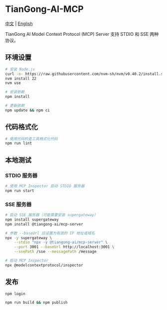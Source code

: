 # TianGong-AI-MCP

[中文](./README.md) | [English](./README_EN.md)

TianGong AI Model Context Protocol (MCP) Server 支持 STDIO 和 SSE 两种协议。

## 环境设置

```bash
# 安装 Node.js
curl -o- https://raw.githubusercontent.com/nvm-sh/nvm/v0.40.2/install.sh | bash
nvm install 22
nvm use

# 安装依赖
npm install

# 更新依赖
npm update && npm ci
```

## 代码格式化

```bash
# 使用代码检查工具格式化代码
npm run lint
```

## 本地测试

### STDIO 服务器

```bash
# 使用 MCP Inspector 启动 STDIO 服务器
npm run start
```

### SSE 服务器

```bash
# 启动 SSE 服务器（可能需要安装 supergateway）
npm install supergateway
npm install @tiangong-ai/mcp-server

# 参数 --baseUrl 应设置为有效的 IP 地址或域名
npx -y supergateway \
    --stdio "npx -y @tiangong-ai/mcp-server" \
    --port 3001 --baseUrl http://localhost:3001 \
    --ssePath /sse --messagePath /message

# 启动 MCP Inspector
npx @modelcontextprotocol/inspector
```

## 发布

```bash
npm login

npm run build && npm publish
